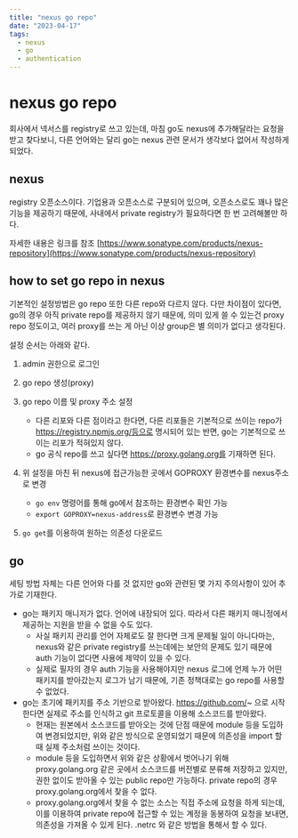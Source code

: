 ```yaml
---
title: "nexus go repo"
date: "2023-04-17"
tags:
  - nexus
  - go
  - authentication
---
```


# nexus go repo

회사에서 넥서스를 registry로 쓰고 있는데,
마침 go도 nexus에 추가해달라는 요청을 받고 찾다보니,
다른 언어와는 달리 go는 nexus 관련 문서가 생각보다 없어서 작성하게 되었다.

## nexus

registry 오픈소스이다.
기업용과 오픈소스로 구분되어 있으며,
오픈소스로도 꽤나 많은 기능을 제공하기 때문에,
사내에서 private registry가 필요하다면 한 번 고려해볼만 하다.

자세한 내용은 링크를 참조 [https://www.sonatype.com/products/nexus-repository](https://www.sonatype.com/products/nexus-repository)

## how to set go repo in nexus

기본적인 설정방법은 go repo 또한 다른 repo와 다르지 않다.
다만 차이점이 있다면, go의 경우 아직 private repo를 제공하지 않기 때문에,
의미 있게 쓸 수 있는건 proxy repo 정도이고,
여러 proxy를 쓰는 게 아닌 이상 group은 별 의미가 없다고 생각된다.

설정 순서는 아래와 같다.

1. admin 권한으로 로그인
2. go repo 생성(proxy)
3. go repo 이름 및 proxy 주소 설정

   - 다른 리포와 다른 점이라고 한다면, 다른 리포들은 기본적으로 쓰이는 repo가 https://registry.npmjs.org/등으로 명시되어 있는 반면, go는 기본적으로 쓰이는 리포가 적혀있지 않다.
   - go 공식 repo를 쓰고 싶다면 https://proxy.golang.org를 기재하면 된다.

4. 위 설정을 마친 뒤 nexus에 접근가능한 곳에서 GOPROXY 환경변수를 nexus주소로 변경

   - `go env` 명령어를 통해 go에서 참조하는 환경변수 확인 가능
   - `export GOPROXY=nexus-address`로 환경변수 변경 가능

5. `go get`를 이용하여 원하는 의존성 다운로드

## go

세팅 방법 자체는 다른 언어와 다를 것 없지만 go와 관련된 몇 가지 주의사항이 있어 추가로 기재한다.

- go는 패키지 매니저가 없다. 언어에 내장되어 있다. 따라서 다른 패키지 매니정에서 제공하는 지원을 받을 수 없을 수도 있다.
  - 사실 패키지 관리를 언어 자체로도 잘 한다면 크게 문제될 일이 아니다마는, nexus와 같은 private registry를 쓰는데에는 보안의 문제도 있기 때문에 auth 기능이 없다면 사용에 제약이 있을 수 있다.
  - 실제로 필자의 경우 auth 기능을 사용해야지만 nexus 로그에 언제 누가 어떤 패키지를 받아갔는지 로그가 남기 때문에, 기존 정책대로는 go repo를 사용할 수 없었다.
- go는 초기에 패키지를 주소 기반으로 받아왔다. https://github.com/~ 으로 시작한다면 실제로 주소를 인식하고 git 프로토콜을 이용해 소스코드를 받아왔다.
  - 현재는 원본에서 소스코드를 받아오는 것에 단점 때문에 module 등을 도입하여 변경되었지만, 위와 같은 방식으로 운영되었기 때문에 의존성을 import 할 때 실제 주소처럼 쓰이는 것이다.
  - module 등을 도입하면서 위와 같은 상황에서 벗어나기 위해 proxy.golang.org 같은 곳에서 소스코드를 버전별로 분류해 저장하고 있지만, 권한 없이도 받아올 수 있는 public repo만 가능하다. private repo의 경우 proxy.golang.org에서 찾을 수 없다.
  - proxy.golang.org에서 찾을 수 없는 소스는 직접 주소에 요청을 하게 되는데, 이를 이용하여 private repo에 접근할 수 있는 계정을 동봉하여 요청을 보내면, 의존성을 가져올 수 있게 된다. .netrc 와 같은 방법을 통해서 할 수 있다.
